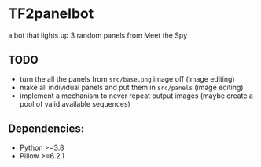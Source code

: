 # TF2panelbot
a bot that lights up 3 random panels from Meet the Spy

## TODO
- turn the all the panels from `src/base.png` image off (image editing)
- make all individual panels and put them in `src/panels` (image editing)
- implement a mechanism to never repeat output images (maybe create a pool of valid available sequences)

## Dependencies:
- Python >=3.8
- Pillow >=6.2.1
